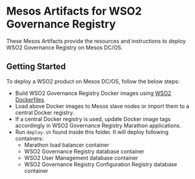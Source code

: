 # Mesos Artifacts for WSO2 Governance Registry

These Mesos Artifacts provide the resources and instructions to deploy WSO2 Governance Registry on Mesos DC/OS.

## Getting Started

To deploy a WSO2 product on Mesos DC/OS, follow the below steps:

* Build WSO2 Governance Registry Docker images using [WSO2 Dockerfiles](https://github.com/wso2/dockerfiles).
* Load above Docker images to Mesos slave nodes or import them to a central Docker registry.
* If a central Docker registry is used, update Docker image tags accordingly in WSO2 Governance Registry Marathon applications.
* Run `deploy.sh` found inside this folder. It will deploy following containers:
   * Marathon load balancer container
   * WSO2 Governance Registry database container
   * WSO2 User Management database container
   * WSO2 Governance Registry Configuration Registry database container
